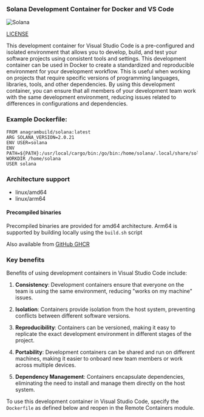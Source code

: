 ### Solana Development Container for Docker and VS Code

![Solana](https://docs.solanalabs.com/img/logo-horizontal.svg)

[LICENSE](LICENSE)

This development container for Visual Studio Code is a pre-configured and isolated environment that allows you to develop, build, and test your software projects using consistent tools and settings.   This development container can be used in Docker to create a standardized and reproducible environment for your development workflow. This is useful when working on projects that require specific versions of programming languages, libraries, tools, and other dependencies. By using this development container, you can ensure that all members of your development team work with the same development environment, reducing issues related to differences in configurations and dependencies.

### Example Dockerfile:

```
FROM anagrambuild/solana:latest
ARG SOLANA_VERSION=2.0.21
ENV USER=solana
ENV PATH=${PATH}:/usr/local/cargo/bin:/go/bin:/home/solana/.local/share/solana/install/releases/${SOLANA_VERSION}/bin
WORKDIR /home/solana
USER solana
```

### Architecture support
* linux/amd64 
* linux/arm64

#### Precompiled binaries

Precompiled binaries are provided for amd64 architecture.  Arm64 is supported by building locally using the `build.sh` script

Also available from [GitHub GHCR](https://github.com/anagrambuild/solana/pkgs/container/solana)


### Key benefits

Benefits of using development containers in Visual Studio Code include:

1. **Consistency**: Development containers ensure that everyone on the team is using the same environment, reducing "works on my machine" issues.

2. **Isolation**: Containers provide isolation from the host system, preventing conflicts between different software versions.

3. **Reproducibility**: Containers can be versioned, making it easy to replicate the exact development environment in different stages of the project.

4. **Portability**: Development containers can be shared and run on different machines, making it easier to onboard new team members or work across multiple devices.

5. **Dependency Management**: Containers encapsulate dependencies, eliminating the need to install and manage them directly on the host system.

To use this development container in Visual Studio Code, specify the `Dockerfile` as defined below and reopen in the Remote Containers module.


